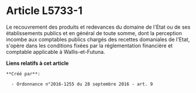 # Article L5733-1

Le recouvrement des produits et redevances du domaine de l'Etat ou de ses établissements publics et en général de toute
somme, dont la perception incombe aux comptables publics chargés des recettes domaniales de l'Etat, s'opère dans les
conditions fixées par la réglementation financière et comptable applicable à Wallis-et-Futuna.

**Liens relatifs à cet article**

	**Créé par**:

	  - Ordonnance n°2016-1255 du 28 septembre 2016 - art. 9
